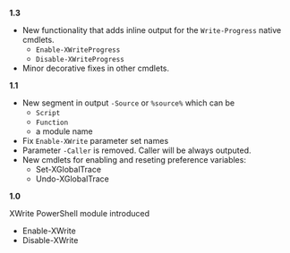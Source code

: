 **1.3**

- New functionality that adds inline output for the `Write-Progress` native cmdlets.
    - `Enable-XWriteProgress`
    - `Disable-XWriteProgress`
- Minor decorative fixes in other cmdlets.    

**1.1**

- New segment in output `-Source` or `%source%` which can be 
  - `Script`
  - `Function`
  - a module name
- Fix `Enable-XWrite` parameter set names
- Parameter `-Caller` is removed. Caller will be always outputed.
- New cmdlets for enabling and reseting preference variables:
  - Set-XGlobalTrace
  - Undo-XGlobalTrace

**1.0**

XWrite PowerShell module introduced

- Enable-XWrite
- Disable-XWrite